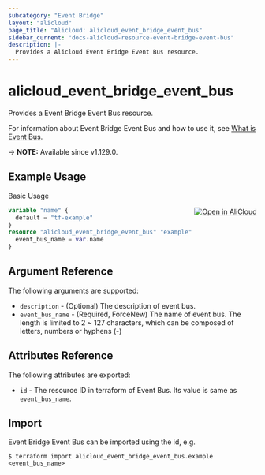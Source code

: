 ```yaml
---
subcategory: "Event Bridge"
layout: "alicloud"
page_title: "Alicloud: alicloud_event_bridge_event_bus"
sidebar_current: "docs-alicloud-resource-event-bridge-event-bus"
description: |-
  Provides a Alicloud Event Bridge Event Bus resource.
---
```


# alicloud_event_bridge_event_bus

Provides a Event Bridge Event Bus resource.

For information about Event Bridge Event Bus and how to use it, see [What is Event Bus](https://www.alibabacloud.com/help/en/eventbridge/latest/api-eventbridge-2020-04-01-createeventbus).

-> **NOTE:** Available since v1.129.0.

## Example Usage
<div class="oics-button" style="float: right;margin: 0 0 -40px 0;">
  <a href="https://api.aliyun.com/api-tools/terraform?resource=alicloud_event_bridge_event_bus&exampleId=810d6db0-9dd7-6d83-0721-70eb01a7beb2e3309d7c&activeTab=example&spm=docs.r.event_bridge_event_bus.0.810d6db09d" target="_blank">
    <img alt="Open in AliCloud" src="https://img.alicdn.com/imgextra/i1/O1CN01hjjqXv1uYUlY56FyX_!!6000000006049-55-tps-254-36.svg" style="max-height: 44px; margin: 32px auto; max-width: 100%;">
  </a>
</div>

Basic Usage

```terraform
variable "name" {
  default = "tf-example"
}
resource "alicloud_event_bridge_event_bus" "example" {
  event_bus_name = var.name
}
```

## Argument Reference

The following arguments are supported:

* `description` - (Optional) The description of event bus.
* `event_bus_name` - (Required, ForceNew) The name of event bus. The length is limited to 2 ~ 127 characters, which can be composed of letters, numbers or hyphens (-)

## Attributes Reference

The following attributes are exported:

* `id` - The resource ID in terraform of Event Bus. Its value is same as `event_bus_name`.

## Import

Event Bridge Event Bus can be imported using the id, e.g.

```shell
$ terraform import alicloud_event_bridge_event_bus.example <event_bus_name>
```
